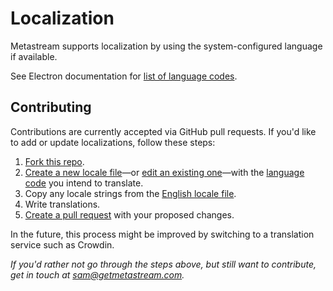 # Localization

Metastream supports localization by using the system-configured language if available.

See Electron documentation for [list of language codes](https://electronjs.org/docs/api/locales).

## Contributing

Contributions are currently accepted via GitHub pull requests. If you'd like to add or update localizations, follow these steps:
1. [Fork this repo](https://help.github.com/articles/fork-a-repo/).
1. [Create a new locale file](https://help.github.com/articles/creating-new-files/)—or [edit an existing one](https://help.github.com/articles/editing-files-in-your-repository/)—with the [language code](https://electronjs.org/docs/api/locales) you intend to translate.
1. Copy any locale strings from the [English locale file](./en-US.ts).
1. Write translations.
1. [Create a pull request](https://help.github.com/articles/creating-a-pull-request/) with your proposed changes.

In the future, this process might be improved by switching to a translation service such as Crowdin.

_If you'd rather not go through the steps above, but still want to contribute, get in touch at sam@getmetastream.com._
